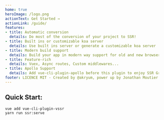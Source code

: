 ```yaml
---
home: true
heroImage: /logo.png
actionText: Get Started →
actionLink: /guide/
features:
- title: Automatic conversion
  details: Do most of the conversion of your project to SSR!
- title: Built ins or customizable koa server
  details: Use built ins server or generate a customizable koa server
- title: Modern build support
  details: Build your app in modern way support for old and new browser
- title: Feature-rich
  details: Vuex, Async routes, Custom middlewares...
- title: Apollo Support
  details: Add vue-cli-plugin-apollo before this plugin to enjoy SSR GraphQL
footer: LICENCE MIT - Created by @akryum, power up by Jonathan Moutier (Djodjonx)
---
```


## Quick Start:

```bash
vue add vue-cli-plugin-vssr
yarn run ssr:serve
```
